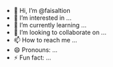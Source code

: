- 👋 Hi, I’m @faisaltion
- 👀 I’m interested in ...
- 🌱 I’m currently learning ...
- 💞️ I’m looking to collaborate on ...
- 📫 How to reach me ...
- 😄 Pronouns: ...
- ⚡ Fun fact: ...

<!---
faisaltion/faisaltion is a ✨ special ✨ repository because its `README.md` (this file) appears on your GitHub profile.
You can click the Preview link to take a look at your changes.
--->
